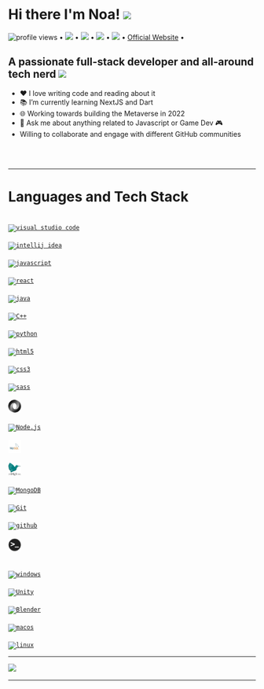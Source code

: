 # Hi there I'm Noa!  <img src="https://github.com/blackcater/blackcater/raw/master/images/Hi.gif" height="32" />

</p>
<p align="left">
  <img src="https://gpvc.arturio.dev/Noah670" alt="profile views"> •  
  <a href="https://twitter.com/intent/follow?screen_name=Noah670_&tw_p=followbutton"><img src="https://img.shields.io/twitter/follow/Noah670_?label=%40Noah670_&style=social"></a>  •
  <a href="https://www.linkedin.com/in/noah-pohl/"><img src="https://img.shields.io/badge/linkedin-%230077B5.svg?&style=for-the-badge&logo=linkedin&logoColor=white" height=25></a> •  
  <a href="https://www.instagram.com/noah670.png/"><img src="https://img.shields.io/badge/instagram-%23E4405F.svg?&style=for-the-badge&logo=instagram&logoColor=white" height=25></a>  •  
  <a href="https://dev.to/noah670"><img src="https://img.shields.io/badge/DEV.TO-%230A0A0A.svg?&style=for-the-badge&logo=dev-dot-to&logoColor=white" height=25></a> •  
 <a href="https://www.noah670.com">Official Website</a> •
</p>


## A passionate full-stack developer and all-around tech nerd <img src="https://media.giphy.com/media/LnQjpWaON8nhr21vNW/giphy.gif" height="32">
- ❤️ I love writing code and reading about it
- 📚 I’m currently learning NextJS and Dart
- 🌐 Working towards building the Metaverse in 2022
- 💬 Ask me about anything related to Javascript or Game Dev 🎮
- Willing to collaborate and engage with different GitHub communities


<br />
<br />

<p align=center>
</p>

---


<!--START_SECTION:activity-->
# Languages and Tech Stack
[<code>
<img alt="visual studio code" width="26px" src="https://img.icons8.com/fluent/240/000000/visual-studio-code-2019.png" />
</code>](https://code.visualstudio.com/)
[<code>
<img alt="intellij idea" width="26px" src="https://img.icons8.com/color/240/000000/intellij-idea.png" />
</code>](https://www.jetbrains.com/idea/)
[<code>
<img alt="javascript" width="26px" src="https://img.icons8.com/color/240/000000/javascript.png" />
</code>](https://developer.mozilla.org/en-US/docs/Web/JavaScript)
[<code>
<img alt="react" width="26px" src="https://img.icons8.com/color/240/000000/react-native.png" />
</code>](https://reactjs.org/)
[<code>
<img alt="java" width="26px" src="https://img.icons8.com/color/240/000000/java-coffee-cup-logo.png">
</code>](https://docs.oracle.com/en/java/)
[<code>
<img alt="C++" width="26px" src="https://img.icons8.com/color/48/000000/c-plus-plus-logo.png">
</code>](https://www.cplusplus.com/)
[<code>
<img alt="python" width="26px" src="https://img.icons8.com/color/240/000000/python.png">
</code>](https://www.python.org/)
[<code>
<img alt="html5" width="26px" src="https://img.icons8.com/color/240/000000/html-5.png">
</code>](https://developer.mozilla.org/en-US/docs/Web/HTML)
[<code>
<img alt="css3" width="26px" src="https://img.icons8.com/color/240/000000/css3.png">
</code>](https://developer.mozilla.org/en-US/docs/Web/CSS)
[<code>
<img alt="sass" width="26px" src="https://img.icons8.com/color/240/000000/sass.png">
</code>](https://sass-lang.com/)
[<code>
<img alt="json" width="26px" src="https://raw.githubusercontent.com/github/explore/80688e429a7d4ef2fca1e82350fe8e3517d3494d/topics/json/json.png">
</code>](https://www.json.org/json-en.html)
[<code>
<img alt="Node.js" width="26px" src="https://img.icons8.com/color/240/000000/nodejs.png">
</code>](https://nodejs.org/en/)
[<code>
<img alt="MySQL" width="26px" src="https://raw.githubusercontent.com/github/explore/80688e429a7d4ef2fca1e82350fe8e3517d3494d/topics/mysql/mysql.png">
</code>](https://dev.mysql.com/)
[<code>
<img alt="latex" width="26px" src="https://raw.githubusercontent.com/github/explore/80688e429a7d4ef2fca1e82350fe8e3517d3494d/topics/latex/latex.png">
</code>](https://www.latex-project.org/)
[<code>
<img alt="MongoDB" width="26px" src="https://img.icons8.com/color/48/000000/mongodb.png">
</code>](https://www.mongodb.com/)
[<code>
<img alt="Git" width="26px" src="https://img.icons8.com/color/240/000000/git.png">
</code>](https://git-scm.com/)
[<code>
<img alt="github" width="26px" src="https://img.icons8.com/ios-glyphs/240/000000/github.png">
</code>](https://github.com/)
[<code>
<img alt="terminal" width="26px" src="https://raw.githubusercontent.com/github/explore/80688e429a7d4ef2fca1e82350fe8e3517d3494d/topics/terminal/terminal.png">
</code>](https://docs.microsoft.com/en-us/windows/terminal/)
<br />
[<code>
<img alt="windows" width="26px" src="https://img.icons8.com/color/240/000000/windows-10.png">
</code>](https://www.microsoft.com/en-us/windows)
[<code>
<img alt="Unity" width="26px" src="https://img.icons8.com/ios-filled/50/000000/unity.png">
</code>](https://unity.com/)
[<code>
<img alt="Blender" width="26px" src="https://img.icons8.com/color/48/000000/blender-3d.png">
</code>](https://www.blender.org/)
[<code>
<img alt="macos" width="26px" src="https://img.icons8.com/officel/160/000000/mac-logo.png">
</code>](https://developer.apple.com/macos/)
[<code>
<img alt="linux" width="26px" src="https://img.icons8.com/color/96/000000/linux.png">
</code>](https://www.kernel.org/)

---


<a href="https://github.com/Noah670/">
  <img  src="https://github-readme-stats.vercel.app/api/top-langs/?username=Noah670&layout=compact&card_width=445&theme=" />
</a>


---



<!--
**Noah670/Noah670** is a ✨ _special_ ✨ repository because its `README.md` (this file) appears on your GitHub profile.

### A passionate full-stack developer and tech nerd




-->
